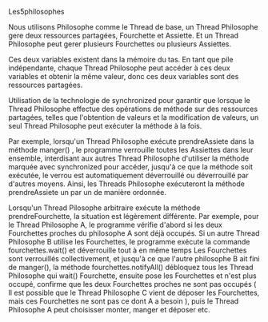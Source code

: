 Les5philosophes

Nous utilisons Philosophe comme le Thread de base, un Thread Philosophe gere deux ressources partagées, Fourchette et Assiette. Et un Thread Philosophe peut gerer plusieurs Fourchettes ou plusieurs Assiettes.

Ces deux variables existent dans la mémoire du tas. En tant que pile indépendante, chaque Thread Philosophe peut accéder à ces deux variables et obtenir la même valeur, donc ces deux variables sont des ressources partagées.

Utilisation de la technologie de synchronized pour garantir que lorsque le Thread Philosophe effectue des opérations de méthode sur des ressources partagées, telles que l'obtention de valeurs et la modification de valeurs, un seul Thread Philosophe peut exécuter la méthode à la fois.


Par exemple, lorsqu'un Thread Philosophe exécute prendreAssiete dans la méthode manger() , le programme verrouille toutes les Assiettes dans leur ensemble, interdisant aux autres Thread Philosophe d'utiliser la méthode marquée avec synchronized pour accéder, jusqu'à ce que la méthode soit exécutée, le verrou est automatiquement déverrouillé ou déverrouillé par d'autres moyens. Ainsi, les Threads Philosophe exécuteront la méthode prendreAssiete un par un de manière ordonnée.

Lorsqu'un Thread Pilosophe arbitraire exécute la méthode prendreFourchette, la situation est légèrement différente. Par exemple, pour le Thread Philosophe A, le programme vérifie d'abord si les deux Fourchettes proches du philosophe A sont déjà occupés. Si un autre Thread Philosophe B utilise les Fourchettes, le programme exécute la commande fourchettes.wait() et déverrouille tout à en même temps Les Fourchettes sont verrouillés collectivement, et jusqu'à ce que l'autre philosophe B ait fini de manger(), la méthode fourchettes.notifyAll() débloquez tous les Thread Philosophe qui wait() Fourchette, ensuite pose les Fourchettes et n'est plus occupé, confirme que les deux Fourchettes proches ne sont pas occupés ( Il est possible que le Thread Philosophe C vient de déposer les Fourchettes, mais ces Fourchettes ne sont pas ce dont A a besoin ), puis le Thread Philosophe A peut choisisser monter, manger et déposer etc. 


